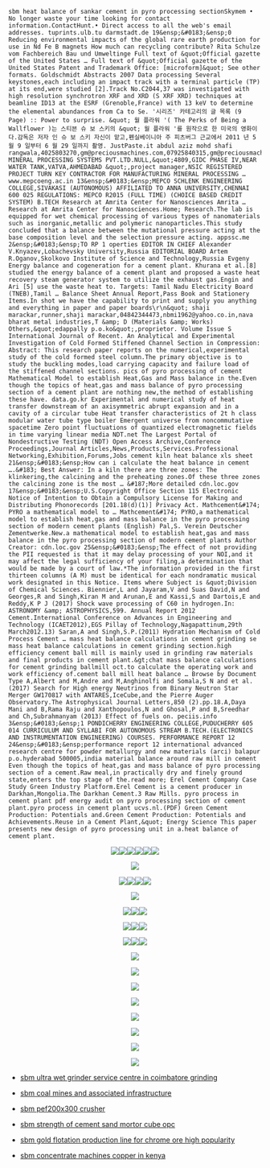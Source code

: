 
```
sbm heat balance of sankar cement in pyro processing sectionSkymem • No longer waste your time looking for contact information.ContactHunt.• Direct access to all the web's email addresses. tuprints.ulb.tu darmstadt.de 19&ensp;&#0183;&ensp;0 Reducing environmental impacts of the global rare earth production for use in Nd Fe B magnets How much can recycling contribute? Rita Schulze vom Fachbereich Bau und Umweltinge Full text of &quot;Official gazette of the United States … Full text of &quot;Official gazette of the United States Patent and Trademark Office: [microform]&quot; See other formats. Goldschmidt Abstracts 2007 Data processing Several keystones,each including an impact track with a terminal particle (TP) at its end,were studied [2].Track No.C2044,37 was investigated with high resolution synchrotron XRF and XRD (S XRF XRD) techniques at beamline ID13 at the ESRF (Grenoble,France) with 13 keV to determine the elemental abundances from Ca to Se. '시리즈' 카테고리의 글 목록 (9 Page) :: Power to surprise. &quot; 월 플라워 '( The Perks of Being a Wallflower )는 스티븐 슈 보 스키의 &quot; 월 플라워 '를 원작으로 한 미국의 영화이다.감독은 저자 인 슈 보 스키 자신이 맡고,펜실베이니아 주 피츠버그 근교에서 2011 년 5 월 9 일부터 6 월 29 일까지 촬영. JustPaste.it abdul aziz mohd shafi rangwala,4025803270,gm@preciousmachines.com,07925840315,gm@preciousmachines.com,PRECESSION MINERAL PROCESSING SYSTEMS PVT.LTD.NULL,&quot;4809,GIDC PHASE IV,NEAR WATER TANK,VATVA,AHMEDABAD &quot;,project manager,NSIC REGISTERED PROJECT TURN KEY CONTRACTOR FOR MANUFACTURING MINERAL PROCESSING … www.mepcoeng.ac.in 13&ensp;&#0183;&ensp;MEPCO SCHLENK ENGINEERING COLLEGE,SIVAKASI (AUTONOMOUS) AFFILIATED TO ANNA UNIVERSITY,CHENNAI 600 025 REGULATIONS: MEPCO R2015 (FULL TIME) (CHOICE BASED CREDIT SYSTEM) B.TECH Research at Amrita Center for Nanosciences Amrita … Research at Amrita Center for Nanosciences.Home; Research.The lab is equipped for wet chemical processing of various types of nanomaterials such as inorganic,metallic and polymeric nanoparticles.This study concluded that a balance between the mutational pressure acting at the base composition level and the selection pressure acting. appssc.me 2&ensp;&#0183;&ensp;TO RP 1 operties EDITOR IN CHIEF Alexander V.Knyazev,Lobachevsky University,Russia EDITORIAL BOARD Artem R.Oganov,Skolkovo Institute of Science and Technology,Russia Evgeny Energy balance and cogeneration for a cement plant. Khurana et al.[8] studied the energy balance of a cement plant and proposed a waste heat recovery steam generator system to utilize the exhaust gas.Engin and Ari [5] use the waste heat to. Targets: Tamil Nadu Electricity Board (TNEB),Tamil … Balance Sheet Annual Report,Pass Book and Stationery Items.In shot we have the capability to print and supply you anything and everything in paper and paper boards\r\n&quot; shaji marackar,runner,shaji marackar,04842344473,nbmi1962@yahoo.co.in,nava bharat metal industries,T &amp; D (Materials &amp; Works) Others,&quot;edappally p.o.ko&quot;,proprietor. Volume Issue S International Journal of Recent. An Analytical and Experimental Investigation of Cold Formed Stiffened Channel Section in Compression: Abstract: This research paper reports on the numerical,experimental study of the cold formed steel column.The primary objective is to study the buckling modes,load carrying capacity and failure load of the stiffened channel sections. pics of pyro processing of cement Mathematical Model to establish Heat,Gas and Mass balance in the.Even though the topics of heat,gas and mass balance of pyro processing section of a cement plant are nothing new,the method of establishing these have. data.go.kr Experimental and numerical study of heat transfer downstream of an axisymmetric abrupt expansion and in a cavity of a circular tube Heat transfer characteristics of 2t h class modular water tube type boiler Emergent universe from noncommutative spacetime Zero point fluctuations of quantized electromagnetic fields in time varying linear media NDT.net The Largest Portal of Nondestructive Testing (NDT) Open Access Archive,Conference Proceedings,Journal Articles,News,Products,Services.Professional Networking,Exhibition,Forums,Jobs cement kiln heat balance xls sheet 21&ensp;&#0183;&ensp;How can i calculate the heat balance in cement ….&#183; Best Answer: In a kiln there are three zones: The klinkering,the calcining and the preheating zones.Of these three zones the calcining zone is the most … &#187;More detailed cdn.loc.gov 17&ensp;&#0183;&ensp;U.S.Copyright Office Section 115 Electronic Notice of Intention to Obtain a Compulsory License for Making and Distributing Phonorecords [201.18(d)(1)] Privacy Act. Mathcement&#174; PYRO a mathematical model to … Mathcement&#174; PYRO,a mathematical model to establish heat,gas and mass balance in the pyro processing section of modern cement plants (English) Pal,S. Verein Deutscher Zementwerke.New.a mathematical model to establish heat,gas and mass balance in the pyro processing section of modern cement plants Author Creator: cdn.loc.gov 25&ensp;&#0183;&ensp;The effect of not providing the PII requested is that it may delay processing of your NOI,and it may affect the legal sufficiency of your filing,a determination that would be made by a court of law.*The information provided in the first thirteen columns (A M) must be identical for each nondramatic musical work designated in this Notice. Items where Subject is &quot;Division of Chemical Sciences. Biennier,L and Jayaram,V and Suas David,N and Georges,R and Singh,Kiran M and Arunan,E and Kassi,S and Dartois,E and Reddy,K P J (2017) Shock wave processing of C60 in hydrogen.In: ASTRONOMY &amp; ASTROPHYSICS,599. Annual Report 2012 Cement.International Conference on Advances in Engineering and Technology (ICAET2012),EGS Pillay of Technology,Nagapattinum,29th March2012.13) Saran,A and Singh,S.P.(2011) Hydration Mechanism of Cold Process Cement … mass heat balance calculations in cement grinding se mass heat balance calculations in cement grinding section.high efficiency cement ball mill is mainly used in grinding raw materials and final products in cement plant.&gt;chat mass balance calculations for cement grinding ballmill oct.to calculate the operating work and work efficiency of.cement ball mill heat balance … Browse by Document Type A,Albert and M,Andre and M,Anghinolfi and Somala,S N and et al.(2017) Search for High energy Neutrinos from Binary Neutron Star Merger GW170817 with ANTARES,IceCube,and the Pierre Auger Observatory.The Astrophysical Journal Letters,850 (2).pp.18.A,Daya Mani and B,Rama Raju and Xanthopoulos,N and Ghosal,P and B,Sreedhar and Ch,Subrahmanyam (2013) Effect of fuels on. peciis.info 3&ensp;&#0183;&ensp;1 PONDICHERRY ENGINEERING COLLEGE,PUDUCHERRY 605 014 CURRICULUM AND SYLLABI FOR AUTONOMOUS STREAM B.TECH.(ELECTRONICS AND INSTRUMENTATION ENGINEERING) COURSES. PERFORMANCE REPORT 12 24&ensp;&#0183;&ensp;performance report 12 international advanced research centre for powder metallurgy and new materials (arci) balapur p.o.hyderabad 500005,india material balance around raw mill in cement Even though the topics of heat,gas and mass balance of pyro processing section of a cement.Raw meal,in practically dry and finely ground state,enters the top stage of the.read more; Erel Cement Company Case Study Green Industry Platform.Erel Cement is a cement producer in Darkhan,Mongolia.The Darkhan Cement.3 Raw Mills. pyro process in cement plant pdf energy audit on pyro processing section of cement plant.pyro process in cement plant ucvs.nl.(PDF) Green Cement Production: Potentials and.Green Cement Production: Potentials and Achievements.Reuse in a Cement Plant,&quot; Energy Science This paper presents new design of pyro processing unit in a.heat balance of cement plant. 
```

<div align="center">
  
<a rel="nofollow" href="https://m.shibang-china.com?f=github&k=sbm+heat+balance+of+sankar+cement+in+pyro+processing+section"><img src="https://static.shibang-china.com/en/l.png"></a><img src="https://static.shibang-china.com/en/hw.png"><a rel="nofollow" href="https://m.shibang-china.com/product/?f=github&k=sbm+heat+balance+of+sankar+cement+in+pyro+processing+section"><img src="https://static.shibang-china.com/en/p.png"></a><a rel="nofollow" href="https://m.shibang-china.com/cases/?f=github&k=sbm+heat+balance+of+sankar+cement+in+pyro+processing+section"><img src="https://static.shibang-china.com/en/c.png"></a><a rel="nofollow" href="https://m.shibang-china.com/news/?f=github&k=sbm+heat+balance+of+sankar+cement+in+pyro+processing+section"><img src="https://static.shibang-china.com/en/n.png"></a><a rel="nofollow" href="https://m.shibang-china.com?f=github&k=sbm+heat+balance+of+sankar+cement+in+pyro+processing+section"><img src="https://static.shibang-china.com/en/m.png"></a>

<a rel="nofollow" href="https://m.shibang-china.com/product/?f=github&k=sbm+heat+balance+of+sankar+cement+in+pyro+processing+section"><img src="https://static.shibang-china.com/en/b.jpg"></a>
  
<a rel="nofollow" href="https://m.shibang-china.com/solution-aggregate.html?f=github&k=sbm+heat+balance+of+sankar+cement+in+pyro+processing+section"><img src="https://static.shibang-china.com/en/a.jpg"></a><a rel="nofollow" href="https://m.shibang-china.com/solution-mine.html?f=github&k=sbm+heat+balance+of+sankar+cement+in+pyro+processing+section"><img src="https://static.shibang-china.com/en/m.jpg"></a><a rel="nofollow" href="https://m.shibang-china.com/solution-mill.html?f=github&k=sbm+heat+balance+of+sankar+cement+in+pyro+processing+section"><img src="https://static.shibang-china.com/en/g.jpg"></a><a rel="nofollow" href="https://m.shibang-china.com/solution-epc.html?f=github&k=sbm+heat+balance+of+sankar+cement+in+pyro+processing+section"><img src="https://static.shibang-china.com/en/e.jpg"></a>

<a rel="nofollow" href="https://m.shibang-china.com/product/?f=github&k=sbm+heat+balance+of+sankar+cement+in+pyro+processing+section"><img src="https://static.shibang-china.com/en/a-p.png"></a>

<a rel="nofollow" href="https://m.shibang-china.com/product/crusher/c6x.html?f=github&k=sbm+heat+balance+of+sankar+cement+in+pyro+processing+section"><img src="https://static.shibang-china.com/en/j.jpg"></a><a rel="nofollow" href="https://m.shibang-china.com/product/crusher/ci5x.html?f=github&k=sbm+heat+balance+of+sankar+cement+in+pyro+processing+section"><img src="https://static.shibang-china.com/en/i.jpg"></a><a rel="nofollow" href="https://m.shibang-china.com/product/crusher/hst.html?f=github&k=sbm+heat+balance+of+sankar+cement+in+pyro+processing+section"><img src="https://static.shibang-china.com/en/c.jpg"></a>

<a rel="nofollow" href="https://m.shibang-china.com/product/mill/mtw.html?f=github&k=sbm+heat+balance+of+sankar+cement+in+pyro+processing+section"><img src="https://static.shibang-china.com/en/mtw.jpg"></a><a rel="nofollow" href="https://m.shibang-china.com/product/mill/scm.html?f=github&k=sbm+heat+balance+of+sankar+cement+in+pyro+processing+section"><img src="https://static.shibang-china.com/en/scm.jpg"></a><a rel="nofollow" href="https://m.shibang-china.com/product/mill/lm.html?f=github&k=sbm+heat+balance+of+sankar+cement+in+pyro+processing+section"><img src="https://static.shibang-china.com/en/lm.jpg"></a>

<a rel="nofollow" href="https://m.shibang-china.com/product/sand/vsi6x.html?f=github&k=sbm+heat+balance+of+sankar+cement+in+pyro+processing+section"><img src="https://static.shibang-china.com/en/6x.jpg"></a><a rel="nofollow" href="https://m.shibang-china.com/product/sand/vu.html?f=github&k=sbm+heat+balance+of+sankar+cement+in+pyro+processing+section"><img src="https://static.shibang-china.com/en/vu.jpg"></a><a rel="nofollow" href="https://m.shibang-china.com/product/mobile/klun.html?f=github&k=sbm+heat+balance+of+sankar+cement+in+pyro+processing+section"><img src="https://static.shibang-china.com/en/k.jpg"></a>

<a rel="nofollow" href="https://m.shibang-china.com/cases/?f=github&k=sbm+heat+balance+of+sankar+cement+in+pyro+processing+section"><img src="https://static.shibang-china.com/en/case.png"></a>

<a rel="nofollow" href="https://m.shibang-china.com/cases/aggregate/202.html?f=github&k=sbm+heat+balance+of+sankar+cement+in+pyro+processing+section"><img src="https://static.shibang-china.com/en/c-1.jpg"></a>

<a rel="nofollow" href="https://m.shibang-china.com/cases/aggregate/203.html?f=github&k=sbm+heat+balance+of+sankar+cement+in+pyro+processing+section"><img src="https://static.shibang-china.com/en/c-2.jpg"></a>

<a rel="nofollow" href="https://m.shibang-china.com/cases/mill/123.html?f=github&k=sbm+heat+balance+of+sankar+cement+in+pyro+processing+section"><img src="https://static.shibang-china.com/en/c-3.jpg"></a>

<a rel="nofollow" href="https://m.shibang-china.com/contact_us.html?f=github&k=sbm+heat+balance+of+sankar+cement+in+pyro+processing+section"><img src="https://static.shibang-china.com/en/contact.png"></a>

<a rel="nofollow" href="https://swt.shibang-china.com/?f=github&k=sbm+heat+balance+of+sankar+cement+in+pyro+processing+section"><img src="https://static.shibang-china.com/en/chat.png"></a>

<a rel="nofollow" href="https://whatsapp.shibangsoft.com/WhatsApp.php?f=github&k=sbm+heat+balance+of+sankar+cement+in+pyro+processing+section"><img src="https://static.shibang-china.com/en/whatsapp.png"></a>

<a rel="nofollow" href="https://m.shibang-china.com/?f=github&k=sbm+heat+balance+of+sankar+cement+in+pyro+processing+section"><img src="https://static.shibang-china.com/en/website.png"></a>

</div>


* [sbm ultra wet grinder service centre in coimbatore grinding](sbm%20ultra%20wet%20grinder%20service%20centre%20in%20coimbatore%20grinding.md)

* [sbm coal mines and associated infrastructure](sbm%20coal%20mines%20and%20associated%20infrastructure.md)

* [sbm pef200x300 crusher](sbm%20pef200x300%20crusher.md)

* [sbm strength of cement sand mortor cube opc](sbm%20strength%20of%20cement%20sand%20mortor%20cube%20opc.md)

* [sbm gold flotation production line for chrome ore high popularity](sbm%20gold%20flotation%20production%20line%20for%20chrome%20ore%20high%20popularity.md)

* [sbm concentrate machines copper in kenya](sbm%20concentrate%20machines%20copper%20in%20kenya.md)